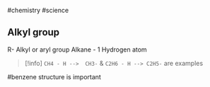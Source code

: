 #chemistry #science
## Alkyl group
R- Alkyl or aryl group
Alkane - 1 Hydrogen atom
>[!info] `CH4 - H -->  CH3-` & `C2H6 - H --> C2H5-` are examples

#benzene structure is important